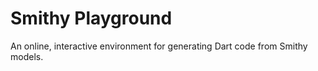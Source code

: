 # Smithy Playground

An online, interactive environment for generating Dart code from Smithy models.